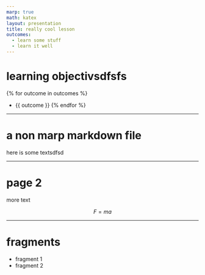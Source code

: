 ```yaml
---
marp: true
math: katex
layout: presentation
title: really cool lesson
outcomes:
  - learn some stuff
  - learn it well
---
```


<!-- theme: gaia -->

# learning objectivsdfsfs

{% for outcome in outcomes %}

- {{ outcome }}
  {% endfor %}

---

# a non marp markdown file

here is some textsdfsd

---

# page 2

more text

$$F=ma$$

---

# fragments

- fragment 1
- fragment 2
